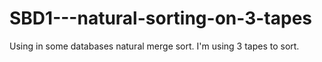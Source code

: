 # SBD1---natural-sorting-on-3-tapes
Using in some databases natural merge sort.
I'm using 3 tapes to sort.

